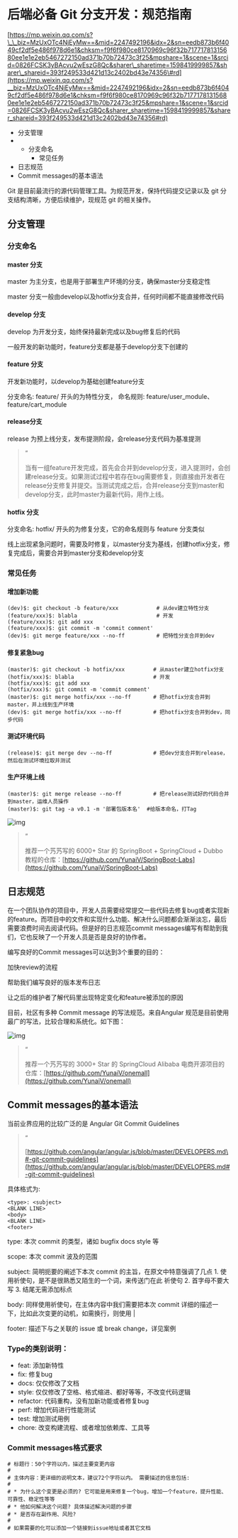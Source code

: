 # 后端必备 Git 分支开发：规范指南

[https://mp.weixin.qq.com/s?\_\_biz=MzUxOTc4NjEyMw==&mid=2247492196&idx=2&sn=eedb873b6f4049cf2df5e486f978d6e1&chksm=f9f6f980ce8170969c96f32b71771781315680ee1e1e2eb5467272150ad371b70b72473c3f25&mpshare=1&scene=1&srcid=0826FCSK3yBAcvu2wEszG8Qc&sharer\_sharetime=1598419999857&sharer\_shareid=393f249533d421d13c2402bd43e74356\#rd](https://mp.weixin.qq.com/s?__biz=MzUxOTc4NjEyMw==&mid=2247492196&idx=2&sn=eedb873b6f4049cf2df5e486f978d6e1&chksm=f9f6f980ce8170969c96f32b71771781315680ee1e1e2eb5467272150ad371b70b72473c3f25&mpshare=1&scene=1&srcid=0826FCSK3yBAcvu2wEszG8Qc&sharer_sharetime=1598419999857&sharer_shareid=393f249533d421d13c2402bd43e74356#rd)



* 分支管理
* * 分支命名
    * 常见任务
* 日志规范
* Commit messages的基本语法

Git 是目前最流行的源代码管理工具。为规范开发，保持代码提交记录以及 git 分支结构清晰，方便后续维护，现规范 git 的相关操作。

## 分支管理

### 分支命名

#### master 分支

master 为主分支，也是用于部署生产环境的分支，确保master分支稳定性

master 分支一般由develop以及hotfix分支合并，任何时间都不能直接修改代码

#### develop 分支

develop 为开发分支，始终保持最新完成以及bug修复后的代码

一般开发的新功能时，feature分支都是基于develop分支下创建的

#### feature 分支

开发新功能时，以develop为基础创建feature分支

分支命名: feature/ 开头的为特性分支， 命名规则: feature/user\_module、 feature/cart\_module

#### release分支

release 为预上线分支，发布提测阶段，会release分支代码为基准提测

> “
>
> 当有一组feature开发完成，首先会合并到develop分支，进入提测时，会创建release分支。如果测试过程中若存在bug需要修复，则直接由开发者在release分支修复并提交。当测试完成之后，合并release分支到master和develop分支，此时master为最新代码，用作上线。

#### hotfix 分支

分支命名: hotfix/ 开头的为修复分支，它的命名规则与 feature 分支类似

线上出现紧急问题时，需要及时修复，以master分支为基线，创建hotfix分支，修复完成后，需要合并到master分支和develop分支

### 常见任务

#### 增加新功能

```text
(dev)$: git checkout -b feature/xxx            # 从dev建立特性分支
(feature/xxx)$: blabla                         # 开发
(feature/xxx)$: git add xxx
(feature/xxx)$: git commit -m 'commit comment'
(dev)$: git merge feature/xxx --no-ff          # 把特性分支合并到dev
```

#### 修复紧急bug

```text
(master)$: git checkout -b hotfix/xxx         # 从master建立hotfix分支
(hotfix/xxx)$: blabla                         # 开发
(hotfix/xxx)$: git add xxx
(hotfix/xxx)$: git commit -m 'commit comment'
(master)$: git merge hotfix/xxx --no-ff       # 把hotfix分支合并到master，并上线到生产环境
(dev)$: git merge hotfix/xxx --no-ff          # 把hotfix分支合并到dev，同步代码
```

#### 测试环境代码

```text
(release)$: git merge dev --no-ff             # 把dev分支合并到release，然后在测试环境拉取并测试
```

#### 生产环境上线

```text
(master)$: git merge release --no-ff          # 把release测试好的代码合并到master，运维人员操作
(master)$: git tag -a v0.1 -m '部署包版本名'  #给版本命名，打Tag
```

![img](https://gitee.com/baicaihenxiao/imageDB/raw/master/uPic/jpg/2020/08/26/640-20200826142620223-142620.jpg)

> “
>
> 推荐一个艿艿写的 6000+ Star 的 SpringBoot + SpringCloud + Dubbo 教程的仓库：[https://github.com/YunaiV/SpringBoot-Labs](https://github.com/YunaiV/SpringBoot-Labs)

## 日志规范

在一个团队协作的项目中，开发人员需要经常提交一些代码去修复bug或者实现新的feature。而项目中的文件和实现什么功能、解决什么问题都会渐渐淡忘，最后需要浪费时间去阅读代码。但是好的日志规范commit messages编写有帮助到我们，它也反映了一个开发人员是否是良好的协作者。

编写良好的Commit messages可以达到3个重要的目的：

加快review的流程

帮助我们编写良好的版本发布日志

让之后的维护者了解代码里出现特定变化和feature被添加的原因

目前，社区有多种 Commit message 的写法规范。来自Angular 规范是目前使用最广的写法，比较合理和系统化。如下图：

![img](https://gitee.com/baicaihenxiao/imageDB/raw/master/uPic/jpg/2020/08/26/640-20200826142620275-142620.jpg)

> “
>
> 推荐一个艿艿写的 3000+ Star 的 SpringCloud Alibaba 电商开源项目的仓库：[https://github.com/YunaiV/onemall](https://github.com/YunaiV/onemall)

## Commit messages的基本语法

当前业界应用的比较广泛的是 Angular Git Commit Guidelines

> “
>
> [https://github.com/angular/angular.js/blob/master/DEVELOPERS.md\#-git-commit-guidelines](https://github.com/angular/angular.js/blob/master/DEVELOPERS.md#-git-commit-guidelines)

具体格式为:

```text
<type>: <subject>
<BLANK LINE>
<body>
<BLANK LINE>
<footer>
```

type: 本次 commit 的类型，诸如 bugfix docs style 等

scope: 本次 commit 波及的范围

subject: 简明扼要的阐述下本次 commit 的主旨，在原文中特意强调了几点 1. 使用祈使句，是不是很熟悉又陌生的一个词，来传送门在此 祈使句 2. 首字母不要大写 3. 结尾无需添加标点

body: 同样使用祈使句，在主体内容中我们需要把本次 commit 详细的描述一下，比如此次变更的动机，如需换行，则使用 \|

footer: 描述下与之关联的 issue 或 break change，详见案例

### Type的类别说明：

* feat: 添加新特性
* fix: 修复bug
* docs: 仅仅修改了文档
* style: 仅仅修改了空格、格式缩进、都好等等，不改变代码逻辑
* refactor: 代码重构，没有加新功能或者修复bug
* perf: 增加代码进行性能测试
* test: 增加测试用例
* chore: 改变构建流程、或者增加依赖库、工具等

### Commit messages格式要求

```text
# 标题行：50个字符以内，描述主要变更内容
#
# 主体内容：更详细的说明文本，建议72个字符以内。 需要描述的信息包括:
#
# * 为什么这个变更是必须的? 它可能是用来修复一个bug，增加一个feature，提升性能、可靠性、稳定性等等
# * 他如何解决这个问题? 具体描述解决问题的步骤
# * 是否存在副作用、风险?
#
# 如果需要的化可以添加一个链接到issue地址或者其它文档
```

